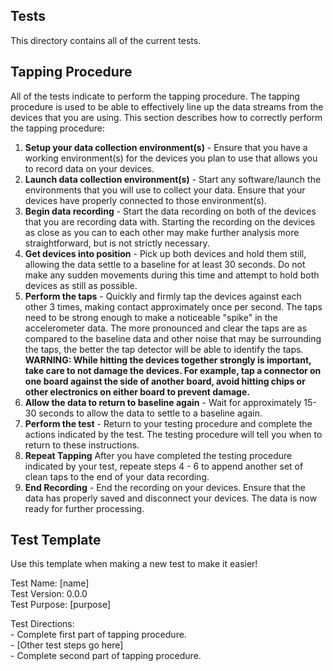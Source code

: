 ## Tests
This directory contains all of the current tests.

## Tapping Procedure
All of the tests indicate to perform the tapping procedure. The tapping procedure is used to be able to effectively line up the data streams from the devices that you are using. This section describes how to correctly perform the tapping procedure:

1. **Setup your data collection environment(s)** - Ensure that you have a working environment(s) for the devices you plan to use that allows you to record data on your devices.
1. **Launch data collection environment(s)** - Start any software/launch the environments that you will use to collect your data. Ensure that your devices have properly connected to those environment(s).
1. **Begin data recording** - Start the data recording on both of the devices that you are recording data with. Starting the recording on the devices as close as you can to each other may make further analysis more straightforward, but is not strictly necessary.
1. **Get devices into position** - Pick up both devices and hold them still, allowing the data settle to a baseline for at least 30 seconds. Do not make any sudden movements during this time and attempt to hold both devices as still as possible.
1. **Perform the taps** - Quickly and firmly tap the devices against each other 3 times, making contact approximately once per second. The taps need to be strong enough to make a noticeable "spike" in the accelerometer data. The more pronounced and clear the taps are as compared to the baseline data and other noise that may be surrounding the taps, the better the tap detector will be able to identify the taps. **WARNING: While hitting the devices together strongly is important, take care to not damage the devices. For example, tap a connector on one board against the side of another board, avoid hitting chips or other electronics on either board to prevent damage.**
1. **Allow the data to return to baseline again** - Wait for approximately 15-30 seconds to allow the data to settle to a baseline again.
1. **Perform the test** - Return to your testing procedure and complete the actions indicated by the test. The testing procedure will tell you when to return to these instructions.
1. **Repeat Tapping** After you have completed the testing procedure indicated by your test, repeate steps 4 - 6 to append another set of clean taps to the end of your data recording.
1. **End Recording** - End the recording on your devices. Ensure that the data has properly saved and disconnect your devices. The data is now ready for further processing.

## Test Template
Use this template when making a new test to make it easier!

Test Name: [name]  
Test Version: 0.0.0  
Test Purpose: [purpose]  
  
Test Directions:  
\- Complete first part of tapping procedure.  
\- [Other test steps go here]  
\- Complete second part of tapping procedure.